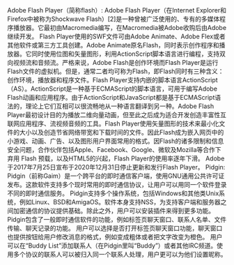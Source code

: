Adobe Flash Player（简称flash）:
Adobe Flash Player（在Internet Explorer和Firefox中被称为Shockwave Flash）[2]是一种曾被广泛使用的、专有的多媒体程序播放器。它最初由Macromedia编写，在Macromedia被Adobe收购后由Adobe继续开发。
Flash Player使用的SWF文件可由Adobe Animate、Adobe Flex或者其他软件或第三方工具创建。Adobe Animate原名Flash，同时表示创作程序和播放器。它同时使用位图和矢量图形，利用ActionScript脚本语言进行编程，支持双向视频流和音频流。严格来说，Adobe Flash是创作环境而Flash Player是运行Flash文件的虚拟机。但是，通常二者均可称为Flash，即Flash同时有三种含义：创作环境，播放器和程序文件。Flash Player支持内嵌的脚本语言ActionScript（AS）。ActionScript是一种基于ECMAScript的脚本语言，可用于编写Adobe Flash动画和应用程序。由于ActionScript和JavaScript都是基于ECMAScript语法的，理论上它们互相可以很流畅地从一种语言翻译到另一种。Adobe Flash Player最初设计目的为播放二维向量动画，但至此之后成为适合开发创造丰富性互联网应用程序、流视频音频的工具。Flash Player使用矢量图形的技术来最小化文件的大小以及创造节省网络带宽和下载时间的文件。因此Flash成为嵌入网页中的小游戏、动画、广告、以及图形用户界面常用的格式。因Flash的诸多限制和信息安全问题，合作伙伴包括Apple、Facebook、Google、微软及Mozilla等合作下弃用 Flash 预载，以及HTML5的兴起，Flash Player的使用率逐年下滑。 Adobe于2017年7月25日宣布于2020年12月31日停止更新和发行Flash Player。
Pidgin:
Pidgin（前称Gaim）是一个跨平台的即时通信客户端，使用GNU通用公共许可证发布。这款软件支持多个现时常用的即时通信协议，让用户可以用同一个软件登录不同的即时通信服务。
Pidgin支持多个操作系统，包括Windows和其他类Unix系统，例如Linux、BSD和AmigaOS。软件本身支持NSS，为支持客户端和服务器之间加密通信的协议提供基础。除此之外，用户可以安装插件来得到更多功能。
Pidgin包含了一般即时通信软件的功能，例如标签页聊天窗口、联系人名单、文件传输、聊天记录的功能。
用户可以选择是否打开标签页聊天窗口功能，聊天窗口也提供按钮给用户修改消息的格式，例如变成粗体或者把文字改变为橙色。
用户可以在“Buddy List”添加联系人（在Pidgin里叫“Buddy”）或者其他IRC频道。使用多个协议的联系人可以被归入同一个联系人处理，用户更可以为他们设置昵称。